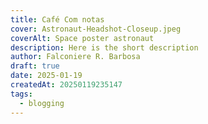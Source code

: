 ```yaml
---
title: Café Com notas
cover: Astronaut-Headshot-Closeup.jpeg
coverAlt: Space poster astronaut
description: Here is the short description
author: Falconiere R. Barbosa
draft: true
date: 2025-01-19
createdAt: 20250119235147
tags:
  - blogging
---
```

